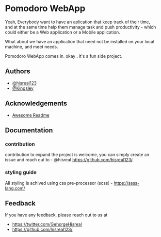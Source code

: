 
# Pomodoro WebApp

Yeah, Everybody want to have an aplication that keep track of their time, and at the same time help them manage task and push productivity - which could either be a Web application or a Mobile application. 

What about we have an application that need not be installed on your local machine, and meet needs.

Pomodoro WebApp comes in. okay . it's a fun side project. 


## Authors

- [@hisreal123](https://www.github.com/octokatherine)
- [@Kingsley](https://www.github.com/octokatherine)


## Acknowledgements

 - [Awesome Readme](https://awesomeopensource.com/project/elangosundar/awesome-README-templates)


## Documentation


### contribution
contribution to expand the project is welcome, you can simply create an issue and reach out to - @hisreal https://github.com/hisreal123/.

### styling guide
All styling is achived using css pre-processor (scss) - https://sass-lang.com/


## Feedback

If you have any feedback, please reach out to us at 

- https://twitter.com/GehorgeHisreal
- https://github.com/hisreal123/

